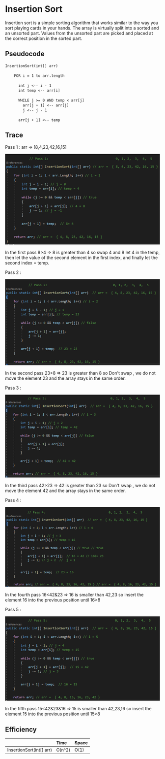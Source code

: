 # Insertion Sort
Insertion sort is a simple sorting algorithm that works similar to the way you sort playing cards in your hands. The array is virtually split into a sorted and an unsorted part. Values from the unsorted part are picked and placed at the correct position in the sorted part.

## Pseudocode
```
InsertionSort(int[] arr)

    FOR i = 1 to arr.length

      int j <-- i - 1
      int temp <-- arr[i]

      WHILE j >= 0 AND temp < arr[j]
        arr[j + 1] <-- arr[j]
        j <-- j - 1

      arr[j + 1] <-- temp
```      

## Trace
Pass 1 :
arr  => [8,4,23,42,16,15]

![](./img/pass1.png)

In the first pass 8>4 => 8 is greater than 4 so swap 4 and 8 let 4 in the temp, then let the value of the second element in the first index, and finally let the second index = temp.


Pass 2 :

![](./img/pass2.png)

In the second pass 23>8 => 23 is greater than 8 so Don't swap , we do not move the element 23 and the array stays in the same order.


Pass 3 :

![](./img/pass3.png)

In the third pass 42>23 => 42 is greater than 23 so Don't swap , we do not move the element 42 and the array stays in the same order.

Pass 4 :

![](./img/pass4.png)

In the fourth pass 16<42&23 => 16 is smaller than 42,23 so insert the element 16 into the previous position until 16>8


Pass 5 :

![](./img/pass5.png)


In the fifth pass 15<42&23&16 => 15 is smaller than 42,23,16 so insert the element 15 into the previous position until 15>8

## Efficiency
| | Time | Space |
|:-- | :----------- | :----------- |
| InsertionSort(int[] arr) | O(n^2) | O(1) |